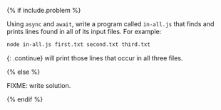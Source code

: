 {% if include.problem %}

Using `async` and `await`,
write a program called `in-all.js` that finds and prints lines found in all of its input files.
For example:

```sh
node in-all.js first.txt second.txt third.txt
```

{: .continue}
will print those lines that occur in all three files.

{% else %}

FIXME: write solution.

{% endif %}
